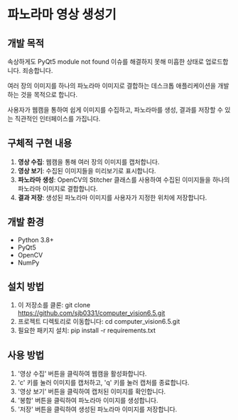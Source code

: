 # 파노라마 영상 생성기

## 개발 목적
속상하게도 PyQt5 module not found 이슈를 해결하지 못해 미흡한 상태로 업로드합니다. 죄송합니다.

여러 장의 이미지를 하나의 파노라마 이미지로 결합하는 데스크톱 애플리케이션을 개발하는 것을 목적으로 합니다. 

사용자가 웹캠을 통하여 쉽게 이미지를 수집하고, 파노라마를 생성, 결과를 저장할 수 있는 직관적인 인터페이스를 가집니다.

## 구체적 구현 내용
1. **영상 수집**: 웹캠을 통해 여러 장의 이미지를 캡처합니다.
2. **영상 보기**: 수집된 이미지들을 미리보기로 표시합니다.
3. **파노라마 생성**: OpenCV의 Stitcher 클래스를 사용하여 수집된 이미지들을 하나의 파노라마 이미지로 결합합니다.
4. **결과 저장**: 생성된 파노라마 이미지를 사용자가 지정한 위치에 저장합니다.

## 개발 환경
- Python 3.8+
- PyQt5
- OpenCV
- NumPy

## 설치 방법
1. 이 저장소를 클론: git clone https://github.com/sjb0331/computer_vision6.5.git
2. 프로젝트 디렉토리로 이동합니다: cd computer_vision6.5.git
3. 필요한 패키지 설치: pip install -r requirements.txt

## 사용 방법
1. '영상 수집' 버튼을 클릭하여 웹캠을 활성화합니다.
2. 'c' 키를 눌러 이미지를 캡처하고, 'q' 키를 눌러 캡처를 종료합니다.
3. '영상 보기' 버튼을 클릭하여 캡처된 이미지를 확인합니다.
4. '봉합' 버튼을 클릭하여 파노라마 이미지를 생성합니다.
5. '저장' 버튼을 클릭하여 생성된 파노라마 이미지를 저장합니다.
